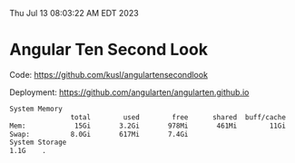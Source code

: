 Thu Jul 13 08:03:22 AM EDT 2023

# Angular Ten Second Look

Code: https://github.com/kusl/angulartensecondlook

Deployment: https://github.com/angularten/angularten.github.io

```bash
System Memory
               total        used        free      shared  buff/cache   available
Mem:            15Gi       3.2Gi       978Mi       461Mi        11Gi        11Gi
Swap:          8.0Gi       617Mi       7.4Gi
System Storage
1.1G	.
```
